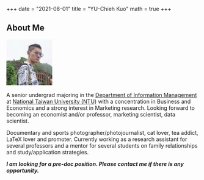 
+++
date = "2021-08-01"
title = "YU-Chieh Kuo"
math = true
+++


## About Me

<img src = "/photo.jpg" width = "120" figure class = "avatar" />
<!--
{{< figure class="avatar" src="/photo.jpg" alt="photo">}}
-->

<!--<div style='text-align: justify; font-size: 16pt;'> -->
A senior undergrad majoring in the [Department of Information Management](https://management.ntu.edu.tw/en/IM)
at [National Taiwan University (NTU)](https://www.ntu.edu.tw/english/)
with a concentration
in Business and Economics and a strong interest in Marketing research.
Looking forward to becoming an economist and/or professor, marketing scientist, data scientist.

Documentary and sports photographer/photojournalist, cat lover, tea addict, LaTeX lover and promoter.
Currently working as a research
assistant for several professors and a mentor for several students on family relationships
and study/application strategies.

***I am looking for a pre-doc position. Please contact me if there is any opportunity.***
